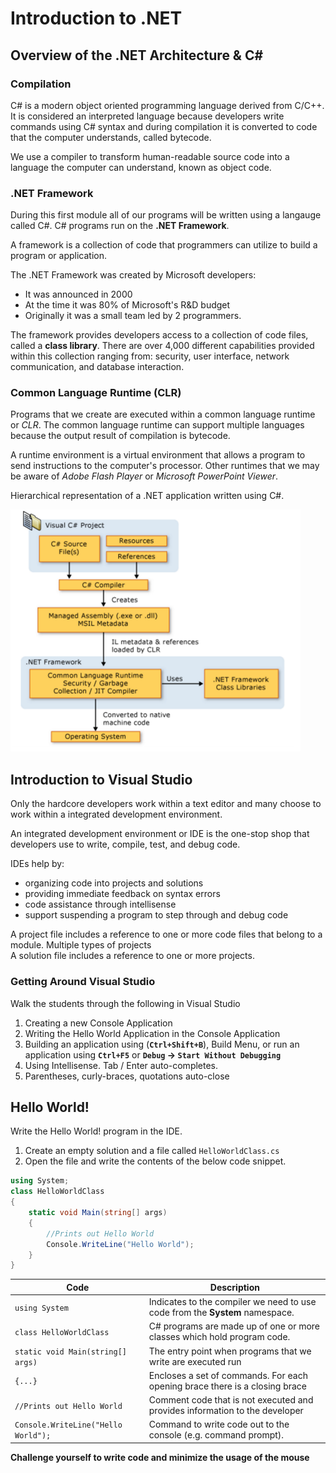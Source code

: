 # Introduction to .NET

## Overview of the .NET Architecture & C#

### Compilation

C# is a modern object oriented programming language derived from C/C++. It is considered an interpreted language because developers write commands using
C# syntax and during compilation it is converted to code that the computer understands, called bytecode.

<div class="definition note">We use a <span>compiler</span> to transform human-readable source code into a language the computer can understand, 
known as object code.</div>

### .NET Framework 

During this first module all of our programs will be written using a langauge called C#. C# programs run on the **.NET Framework**.

<div class="definition note">A <span>framework</span> is a collection of code that programmers can utilize to build a program or application.</div>

The .NET Framework was created by Microsoft developers:

* It was announced in 2000
* At the time it was 80% of Microsoft's R&D budget
* Originally it was a small team led by 2 programmers.

The framework provides developers access to a collection of code files, called a **class library**. There are over 4,000 different capabilities 
provided within this collection ranging from: security, user interface, network communication, and database interaction.

### Common Language Runtime (CLR)

Programs that we create are executed within a common language runtime or *CLR*. The common language runtime can support multiple languages because
the output result of compilation is bytecode.

<div class="definition note">A <span>runtime</span> environment is a virtual environment that allows a program to send instructions to the computer's
processor. Other runtimes that we may be aware of <em>Adobe Flash Player</em> or <em>Microsoft PowerPoint Viewer</em>.</div>

Hierarchical representation of a .NET application written using C#.

![Overview of the .NET Framework](resources/.net-framework.png)

## Introduction to Visual Studio

Only the hardcore developers work within a text editor and many choose to work within a integrated development environment.

<div class="definition note">An <span>integrated development environment</span> or IDE is the one-stop shop that developers use to write, compile, 
test, and debug code.</div>

IDEs help by:

* organizing code into projects and solutions
* providing immediate feedback on syntax errors 
* code assistance through intellisense
* support suspending a program to step through and debug code

<div class="definition note">A <span>project file</span> includes a reference to one or more code files that belong to a module. Multiple types of projects</div>

<div class="definition note">A <span>solution file</span> includes a reference to one or more projects. </div>

### Getting Around Visual Studio

Walk the students through the following in Visual Studio

1. Creating a new Console Application
2. Writing the Hello World Application in the Console Application
3. Building an application using (**`Ctrl+Shift+B`**), Build Menu, or run an application using **`Ctrl+F5`** or **`Debug` &rarr; `Start Without Debugging`**
4. Using Intellisense. Tab / Enter auto-completes.  
5. Parentheses, curly-braces, quotations auto-close

## Hello World!

Write the Hello World! program in the IDE.
 
1. Create an empty solution and a file called `HelloWorldClass.cs`
2. Open the file and write the contents of the below code snippet.
```csharp
using System;           
class HelloWorldClass   
{                       
    static void Main(string[] args)
    {
        //Prints out Hello World
        Console.WriteLine("Hello World");
    }
}
```

| Code | Description |
|------|-------------|
| `using System` | Indicates to the compiler we need to use code from the **System** namespace. |
| `class HelloWorldClass` | C# programs are made up of one or more classes which hold program code. |
| `static void Main(string[] args)` | The entry point when programs that we write are executed run |
| `{...}` | Encloses a set of commands. For each opening brace there is a closing brace | 
| `//Prints out Hello World` | Comment code that is not executed and provides information to the developer |
| `Console.WriteLine("Hello World");` | Command to write code out to the console (e.g. command prompt). |

**Challenge yourself to write code and minimize the usage of the mouse**